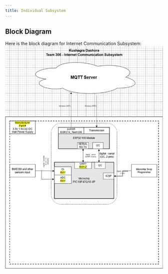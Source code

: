 ```yaml
---
title: Individual Subsystem
---
```


## Block Diagram
Here is the block diagram for Internet Communication Subsystem:
![Stage 1: Ideation](./subfolder/BD.png)

